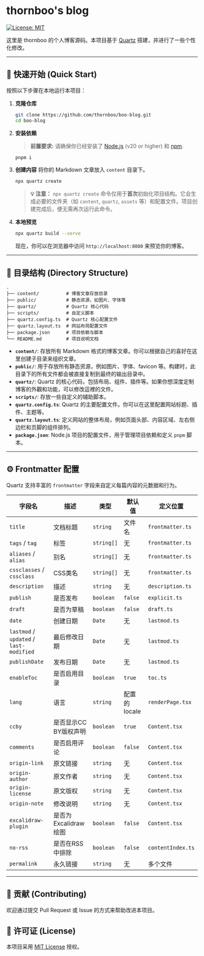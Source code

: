 # thornboo's blog

[![License: MIT](https://img.shields.io/badge/License-MIT-yellow.svg)](https://opensource.org/licenses/MIT)

这里是 thornboo 的个人博客源码。本项目基于 [Quartz](https://quartz.jzhao.xyz/) 搭建，并进行了一些个性化修改。

---

## 🚀 快速开始 (Quick Start)

按照以下步骤在本地运行本项目：

1.  **克隆仓库**
    ```bash
    git clone https://github.com/thornboo/boo-blog.git
    cd boo-blog
    ```

2.  **安装依赖**
    > **前置要求:** 请确保你已经安装了 [Node.js](https://nodejs.org/) (v20 or higher) 和 [npm](https://www.npmjs.com/).

    ```bash
    pnpm i
    ```

3.  **创建内容**
    将你的 Markdown 文章放入 `content` 目录下。

    ```bash
    npx quartz create
    ```
    
    > **💡 注意：** `npx quartz create` 命令仅用于**首次**初始化项目结构。它会生成必要的文件夹（如 `content`, `quartz`, `assets` 等）和配置文件。项目创建完成后，便无需再次运行此命令。

4.  **本地预览**
    ```bash
    npx quartz build --serve
    ```
    现在，你可以在浏览器中访问 `http://localhost:8080` 来预览你的博客。

---

## 🌳 目录结构 (Directory Structure)

```
.
├── content/          # 博客文章存放目录
├── public/           # 静态资源，如图片、字体等
├── quartz/           # Quartz 核心代码
├── scripts/          # 自定义脚本
├── quartz.config.ts  # Quartz 核心配置文件
├── quartz.layout.ts  # 网站布局配置文件
├── package.json      # 项目依赖与脚本
└── README.md         # 项目说明文档
```

- **`content/`**: 存放所有 Markdown 格式的博客文章。你可以根据自己的喜好在这里创建子目录来组织文章。
- **`public/`**: 用于存放所有静态资源，例如图片、字体、favicon 等。构建时，此目录下的所有文件都会被直接复制到最终的输出目录中。
- **`quartz/`**: Quartz 的核心代码，包括布局、组件、插件等。如果你想深度定制博客的外觀和功能，可以修改這裡的文件。
- **`scripts/`**: 存放一些自定义的辅助脚本。
- **`quartz.config.ts`**: Quartz 的主要配置文件。你可以在这里配置网站标题、插件、主题等。
- **`quartz.layout.ts`**: 定义网站的整体布局，例如页面头部、内容区域、左右侧边栏和页脚的组件排列。
- **`package.json`**: Node.js 项目的配置文件，用于管理项目依赖和定义 `pnpm` 脚本。

---

## ⚙️ Frontmatter 配置

Quartz 支持丰富的 `frontmatter` 字段来自定义每篇内容的元数据和行为。

| 字段名 | 描述 | 类型 | 默认值 | 定义位置 |
|---|---|---|---|---|
| `title` | 文档标题 | `string` | 文件名 | `frontmatter.ts` |
| `tags` / `tag` | 标签 | `string[]` | 无 | `frontmatter.ts` |
| `aliases` / `alias` | 别名 | `string[]` | 无 | `frontmatter.ts` |
| `cssclasses` / `cssclass` | CSS类名 | `string[]` | 无 | `frontmatter.ts` |
| `description` | 描述 | `string` | 无 | `description.ts` |
| `publish` | 是否发布 | `boolean` | `false` | `explicit.ts` |
| `draft` | 是否为草稿 | `boolean` | `false` | `draft.ts` |
| `date` | 创建日期 | `Date` | 无 | `lastmod.ts` |
| `lastmod` / `updated` / `last-modified` | 最后修改日期 | `Date` | 无 | `lastmod.ts` |
| `publishDate` | 发布日期 | `Date` | 无 | `lastmod.ts` |
| `enableToc` | 是否启用目录 | `boolean` | `true` | `toc.ts` |
| `lang` | 语言 | `string` | 配置的locale | `renderPage.tsx` |
| `ccby` | 是否显示CC BY版权声明 | `boolean` | `true` | `Content.tsx` |
| `comments` | 是否启用评论 | `boolean` | `false` | `Content.tsx` |
| `origin-link` | 原文链接 | `string` | 无 | `Content.tsx` |
| `origin-author` | 原文作者 | `string` | 无 | `Content.tsx` |
| `origin-license` | 原文版权 | `string` | 无 | `Content.tsx` |
| `origin-note` | 修改说明 | `string` | 无 | `Content.tsx` |
| `excalidraw-plugin` | 是否为Excalidraw绘图 | `boolean` | `false` | `Content.tsx` |
| `no-rss` | 是否在RSS中排除 | `boolean` | `false` | `contentIndex.ts` |
| `permalink` | 永久链接 | `string` | 无 | 多个文件 |

---

## 🤝 贡献 (Contributing)

欢迎通过提交 Pull Request 或 Issue 的方式来帮助改进本项目。

## 📄 许可证 (License)

本项目采用 [MIT License](LICENSE.txt) 授权。
